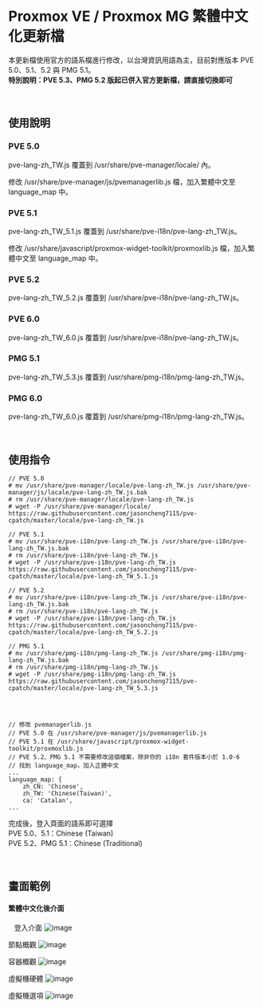 # Proxmox VE / Proxmox MG 繁體中文化更新檔

本更新檔使用官方的語系檔進行修改，以台灣資訊用語為主，目前對應版本 PVE 5.0、5.1、5.2 與 PMG 5.1。  
**特別說明：PVE 5.3、PMG 5.2 版起已併入官方更新檔，請直接切換即可**

&nbsp;&nbsp;
&nbsp;&nbsp;

## 使用說明
### PVE 5.0

  pve-lang-zh_TW.js 覆蓋到 /usr/share/pve-manager/locale/ 內。
  
  修改 /usr/share/pve-manager/js/pvemanagerlib.js 檔，加入繁體中文至 language_map 中。
  
### PVE 5.1

  pve-lang-zh_TW_5.1.js 覆蓋到 /usr/share/pve-i18n/pve-lang-zh_TW.js。 
  
  修改 /usr/share/javascript/proxmox-widget-toolkit/proxmoxlib.js 檔，加入繁體中文至 language_map 中。

### PVE 5.2

  pve-lang-zh_TW_5.2.js 覆蓋到 /usr/share/pve-i18n/pve-lang-zh_TW.js。 
  
### PVE 6.0

  pve-lang-zh_TW_6.0.js 覆蓋到 /usr/share/pve-i18n/pve-lang-zh_TW.js。 
  
### PMG 5.1 

  pve-lang-zh_TW_5.3.js 覆蓋到 /usr/share/pmg-i18n/pmg-lang-zh_TW.js。   
     
### PMG 6.0 

  pve-lang-zh_TW_6.0.js 覆蓋到 /usr/share/pmg-i18n/pmg-lang-zh_TW.js。   
   
   
&nbsp;&nbsp;
&nbsp;&nbsp;
          
 
## 使用指令    
    // PVE 5.0
    # mv /usr/share/pve-manager/locale/pve-lang-zh_TW.js /usr/share/pve-manager/js/locale/pve-lang-zh_TW.js.bak
    # rm /usr/share/pve-manager/locale/pve-lang-zh_TW.js
    # wget -P /usr/share/pve-manager/locale/ https://raw.githubusercontent.com/jasoncheng7115/pve-cpatch/master/locale/pve-lang-zh_TW.js

    // PVE 5.1
    # mv /usr/share/pve-i18n/pve-lang-zh_TW.js /usr/share/pve-i18n/pve-lang-zh_TW.js.bak
    # rm /usr/share/pve-i18n/pve-lang-zh_TW.js
    # wget -P /usr/share/pve-i18n/pve-lang-zh_TW.js https://raw.githubusercontent.com/jasoncheng7115/pve-cpatch/master/locale/pve-lang-zh_TW_5.1.js

    // PVE 5.2
    # mv /usr/share/pve-i18n/pve-lang-zh_TW.js /usr/share/pve-i18n/pve-lang-zh_TW.js.bak
    # rm /usr/share/pve-i18n/pve-lang-zh_TW.js
    # wget -P /usr/share/pve-i18n/pve-lang-zh_TW.js https://raw.githubusercontent.com/jasoncheng7115/pve-cpatch/master/locale/pve-lang-zh_TW_5.2.js

    // PMG 5.1
    # mv /usr/share/pmg-i18n/pmg-lang-zh_TW.js /usr/share/pmg-i18n/pmg-lang-zh_TW.js.bak
    # rm /usr/share/pmg-i18n/pmg-lang-zh_TW.js
    # wget -P /usr/share/pmg-i18n/pmg-lang-zh_TW.js https://raw.githubusercontent.com/jasoncheng7115/pve-cpatch/master/locale/pve-lang-zh_TW_5.3.js




    // 修改 pvemanagerlib.js
    // PVE 5.0 在 /usr/share/pve-manager/js/pvemanagerlib.js
    // PVE 5.1 在 /usr/share/javascript/proxmox-widget-toolkit/proxmoxlib.js
    // PVE 5.2、PMG 5.1 不需要修改這個檔案，除非你的 i18n 套件版本小於 1.0-6
    // 找到 language_map，加入正體中文
    ...
    language_map: {
        zh_CN: 'Chinese',
        zh_TW: 'Chinese(Taiwan)',
        ca: 'Catalan',
    ...
      


完成後，登入頁面的語系即可選擇  
PVE 5.0、5.1：Chinese (Taiwan)  
PVE 5.2、PMG 5.1：Chinese (Traditional)
  

&nbsp;&nbsp;
&nbsp;&nbsp;

      
## 畫面範例


#### 繁體中文化後介面
&nbsp;&nbsp;
登入介面
![image](https://raw.githubusercontent.com/jasoncheng7115/pve-cpatch/master/%E8%AA%AA%E6%98%8E%E5%9C%96/Login.png)
&nbsp;&nbsp;
&nbsp;&nbsp;

節點概觀
![image](https://raw.githubusercontent.com/jasoncheng7115/pve-cpatch/master/%E8%AA%AA%E6%98%8E%E5%9C%96/node_summary.png)
&nbsp;&nbsp;
&nbsp;&nbsp;

容器概觀
![image](https://raw.githubusercontent.com/jasoncheng7115/pve-cpatch/master/%E8%AA%AA%E6%98%8E%E5%9C%96/LXC_Summary.png)
&nbsp;&nbsp;
&nbsp;&nbsp;

虛擬機硬體
![image](https://raw.githubusercontent.com/jasoncheng7115/pve-cpatch/master/%E8%AA%AA%E6%98%8E%E5%9C%96/VM_Hardware.png)
&nbsp;&nbsp;
&nbsp;&nbsp;

虛擬機選項
![image](https://raw.githubusercontent.com/jasoncheng7115/pve-cpatch/master/%E8%AA%AA%E6%98%8E%E5%9C%96/VM_Options.png)
&nbsp;&nbsp;
&nbsp;&nbsp;
